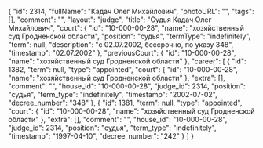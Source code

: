 {
    "id": 2314,
    "fullName": "Кадач Олег Михайлович",
    "photoURL": "",
    "tags": [],
    "comment": "",
    "layout": "judge",
    "title": "Судья Кадач Олег Михайлович",
    "court": {
        "id": "10-000-00-28",
        "name": "хозяйственный суд Гродненской области",
        "position": "судья",
        "termType": "indefinitely",
        "term": null,
        "description": "c 02.07.2002, бессрочно, по указу 348",
        "timestamp": "02.07.2002"
    },
    "previousCourt": {
        "id": "10-000-00-28",
        "name": "хозяйственный суд Гродненской области"
    },
    "career": [
        {
            "id": 1382,
            "term": null,
            "type": "appointed",
            "court": {
                "id": "10-000-00-28",
                "name": "хозяйственный суд Гродненской области"
            },
            "extra": [],
            "comment": "",
            "house_id": "10-000-00-28",
            "judge_id": 2314,
            "position": "судья",
            "term_type": "indefinitely",
            "timestamp": "2002-07-02",
            "decree_number": "348"
        },
        {
            "id": 1381,
            "term": null,
            "type": "appointed",
            "court": {
                "id": "10-000-00-28",
                "name": "хозяйственный суд Гродненской области"
            },
            "extra": [],
            "comment": "",
            "house_id": "10-000-00-28",
            "judge_id": 2314,
            "position": "судья",
            "term_type": "indefinitely",
            "timestamp": "1997-04-10",
            "decree_number": "242"
        }
    ]
}
